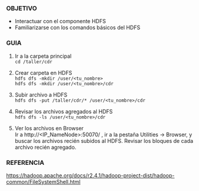 ### OBJETIVO

- Interactuar con el componente HDFS
- Familiarizarse con los comandos básicos del HDFS

### GUIA

1. Ir a la carpeta principal  
`cd /taller/cdr`

2. Crear carpeta en HDFS  
`hdfs dfs -mkdir /user/<tu_nombre>`  
`hdfs dfs -mkdir /user/<tu_nombre>/cdr`

3. Subir archivo a HDFS  
`hdfs dfs -put /taller/cdr/* /user/<tu_nombre>/cdr`

4. Revisar los archivos agregados al HDFS  
`hdfs dfs -ls /user/<tu_nombre>/cdr`

5. Ver los archivos en Browser  
Ir a http://<IP_NameNode>:50070/ , ir a la pestaña Utilities -> Browser, y buscar los archivos recién subidos al HDFS. 
Revisar los bloques de cada archivo recién agregado.

### REFERENCIA

https://hadoop.apache.org/docs/r2.4.1/hadoop-project-dist/hadoop-common/FileSystemShell.html
